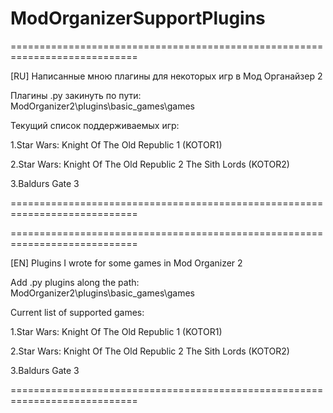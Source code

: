 # ModOrganizerSupportPlugins
============================================================================

[RU]
Написанные мною плагины для некоторых игр в Мод Органайзер 2


Плагины .py закинуть по пути:
ModOrganizer2\plugins\basic_games\games


Текущий список поддерживаемых игр:

1.Star Wars: Knight Of The Old Republic 1 (KOTOR1)

2.Star Wars: Knight Of The Old Republic 2 The Sith Lords (KOTOR2)

3.Baldurs Gate 3

============================================================================

============================================================================

[EN]
Plugins I wrote for some games in Mod Organizer 2


Add .py plugins along the path:
ModOrganizer2\plugins\basic_games\games


Current list of supported games:

1.Star Wars: Knight Of The Old Republic 1 (KOTOR1)

2.Star Wars: Knight Of The Old Republic 2 The Sith Lords (KOTOR2)

3.Baldurs Gate 3

============================================================================
